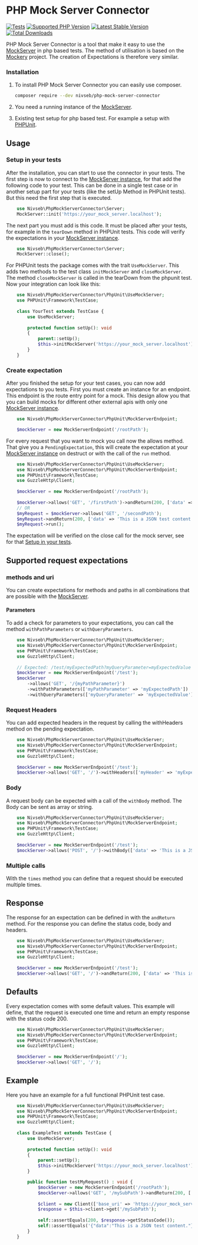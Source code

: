 # PHP Mock Server Connector

[![Tests](https://img.shields.io/github/actions/workflow/status/nivseb/php-mock-server-connector/test.yml?branch=main&label=Tests)](https://github.com/nivseb/php-mock-server-connector/actions/workflows/tests.yml)
[![Supported PHP Version](https://badgen.net/packagist/php/nivseb/php-mock-server-connector?color=8892bf)](https://www.php.net/supported-versions)
[![Latest Stable Version](https://poser.pugx.org/nivseb/php-mock-server-connector/v/stable.svg)](https://packagist.org/packages/nivseb/php-mock-server-connector)
[![Total Downloads](https://poser.pugx.org/nivseb/php-mock-server-connector/downloads.svg)](https://packagist.org/packages/nivseb/php-mock-server-connector)

PHP Mock Server Connector is a tool that make it easy to use the [MockServer](https://www.mock-server.com) in php based tests.
The method of utilisation is based on the [Mockery](https://github.com/mockery/mockery) project. The creation of
Expectations is therefore very similar.

### Installation

1. To install PHP Mock Server Connector you can easily use composer.

    ```sh
    composer require --dev nivseb/php-mock-server-connector
    ```

2. You need a running instance of the [MockServer](https://www.mock-server.com/mock_server/getting_started.html#start_mockserver).
3. Existing test setup for php based test. For example a setup with [PHPUnit](https://phpunit.de).

## Usage

### Setup in your tests

After the installation, you can start to use the connector in your tests. The first step is now to connect to the [MockServer instance](https://www.mock-server.com),
for that add the following code to your test. This can be done in a single test case or in another setup part for
your tests (like the setUp Method in PHPUnit tests). But this need the first step that is executed.

```php
    use Nivseb\PhpMockServerConnector\Server;
    MockServer::init('https://your_mock_server.localhost');
```

The next part you must add is this code. It must be placed after your tests, for example in the `tearDown` method
in PHPUnit tests. This code will verify the expectations in your [MockServer instance](https://www.mock-server.com).

```php
    use Nivseb\PhpMockServerConnector\Server;
    MockServer::close();
```

For PHPUnit tests the package comes with the trait `UseMockServer`. This adds
two methods to the test class `initMockServer` and `closeMockServer`. The method `closeMockServer` is called in the
tearDown from the phpunit test. Now your integration can look like this:

```php
    use Nivseb\PhpMockServerConnector\PhpUnit\UseMockServer;
    use PHPUnit\Framework\TestCase;
    
    class YourTest extends TestCase {
        use UseMockServer;
        
        protected function setUp(): void
        {
            parent::setUp();
            $this->initMockServer('https://your_mock_server.localhost');
        }
    }
```

### Create expectation

After you finished the setup for your test cases, you can now add expectations to you tests. First you must create
an instance for an endpoint. This endpoint is the route entry point for a mock. This design allow you that you can build
mocks for different other external apis with only one [MockServer instance](https://www.mock-server.com).

```php
    use Nivseb\PhpMockServerConnector\PhpUnit\MockServerEndpoint;

    $mockServer = new MockServerEndpoint('/rootPath');
```

For every request that you want to mock you call now the allows method. That give you a `PendingExpectation`, this will
create the expectation at your [MockServer instance](https://www.mock-server.com) on destruct or with the call of
the `run` method.

```php
    use Nivseb\PhpMockServerConnector\PhpUnit\UseMockServer;
    use Nivseb\PhpMockServerConnector\PhpUnit\MockServerEndpoint;
    use PHPUnit\Framework\TestCase;
    use GuzzleHttp\Client;
    
    $mockServer = new MockServerEndpoint('/rootPath');
    
    $mockServer->allows('GET', '/firstPath')->andReturn(200, ['data' => 'This is a JSON test content.']);
    // OR
    $myRequest = $mockServer->allows('GET', '/secondPath');
    $myRequest->andReturn(200, ['data' => 'This is a JSON test content.']);
    $myRequest->run();
```

The expectation will be verified on the close call for the mock server, see for that [Setup in your tests](#setup-in-your-tests).

## Supported request expectations

### methods and uri

You can create expectations for methods and paths in all combinations that are possible with the [MockServer](https://www.mock-server.com).

#### Parameters

To add a check for parameters to your expectations, you can call the method `withPathParameters` or `withQueryParameters`.

```php
    use Nivseb\PhpMockServerConnector\PhpUnit\UseMockServer;
    use Nivseb\PhpMockServerConnector\PhpUnit\MockServerEndpoint;
    use PHPUnit\Framework\TestCase;
    use GuzzleHttp\Client;
    
    // Expected: /test/myExpectedPath?myQueryParameter=myExpectedValue
    $mockServer = new MockServerEndpoint('/test');
    $mockServer
        ->allows('GET', '/{myPathParameter}')
        ->withPathParameters(['myPathParameter' => 'myExpectedPath'])
        ->withQueryParameters(['myQueryParameter' => 'myExpectedValue']);

```

### Request Headers

You can add expected headers in the request by calling the withHeaders method on the pending expectation.

```php
    use Nivseb\PhpMockServerConnector\PhpUnit\UseMockServer;
    use Nivseb\PhpMockServerConnector\PhpUnit\MockServerEndpoint;
    use PHPUnit\Framework\TestCase;
    use GuzzleHttp\Client;
    
    $mockServer = new MockServerEndpoint('/test');
    $mockServer->allows('GET', '/')->withHeaders(['myHeader' => 'myExpectedValue']);
```

### Body

A request body can be expected with a call of the `withBody` method. The Body can be sent as array or string.

```php
    use Nivseb\PhpMockServerConnector\PhpUnit\UseMockServer;
    use Nivseb\PhpMockServerConnector\PhpUnit\MockServerEndpoint;
    use PHPUnit\Framework\TestCase;
    use GuzzleHttp\Client;
    
    $mockServer = new MockServerEndpoint('/test');
    $mockServer->allows('POST', '/')->withBody(['data' => 'This is a JSON test content.']);
```

### Multiple calls

With the `times` method you can define that a request should be executed multiple times.

## Response

The response for an expectation can be defined in with the `andReturn` method. For the response you can define
the status code, body and headers.

```php
    use Nivseb\PhpMockServerConnector\PhpUnit\UseMockServer;
    use Nivseb\PhpMockServerConnector\PhpUnit\MockServerEndpoint;
    use PHPUnit\Framework\TestCase;
    use GuzzleHttp\Client;
    
    $mockServer = new MockServerEndpoint('/test');
    $mockServer->allows('GET', '/')->andReturn(200, ['data' => 'This is a JSON test content.']);
```

## Defaults

Every expectation comes with some default values. This example will define, that the request is executed one time and
return an empty response with the status code 200.

```php
    use Nivseb\PhpMockServerConnector\PhpUnit\UseMockServer;
    use Nivseb\PhpMockServerConnector\PhpUnit\MockServerEndpoint;
    use PHPUnit\Framework\TestCase;
    use GuzzleHttp\Client;
    
    $mockServer = new MockServerEndpoint('/');
    $mockServer->allows('GET', '/');
```

## Example

Here you have an example for a full functional PHPUnit test case.

```php
    use Nivseb\PhpMockServerConnector\PhpUnit\UseMockServer;
    use Nivseb\PhpMockServerConnector\PhpUnit\MockServerEndpoint;
    use PHPUnit\Framework\TestCase;
    use GuzzleHttp\Client;
    
    class ExampleTest extends TestCase {
        use UseMockServer;
        
        protected function setUp(): void
        {
            parent::setUp();
            $this->initMockServer('https://your_mock_server.localhost');
        }

        public function testMyRequest() : void {
            $mockServer = new MockServerEndpoint('/rootPath');
            $mockServer->allows('GET', '/mySubPath')->andReturn(200, ['data' => 'This is a JSON test content.'])
            
            $client = new Client(['base_uri' => 'https://your_mock_server.localhost/rootPath'])
            $response = $this->client->get('/mySubPath');
            
            self::assertEquals(200, $response->getStatusCode());
            self::assertEquals('{"data":"This is a JSON test content."}',$response->getBody()->getContents());
        }
    }
```
